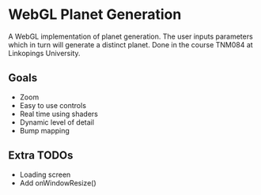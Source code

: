 # WebGL Planet Generation
A WebGL implementation of planet generation. The user inputs parameters which in turn will generate a distinct planet. Done in the course TNM084 at Linkopings University.

## Goals
* Zoom
* Easy to use controls
* Real time using shaders
* Dynamic level of detail
* Bump mapping

## Extra TODOs
* Loading screen
* Add onWindowResize()